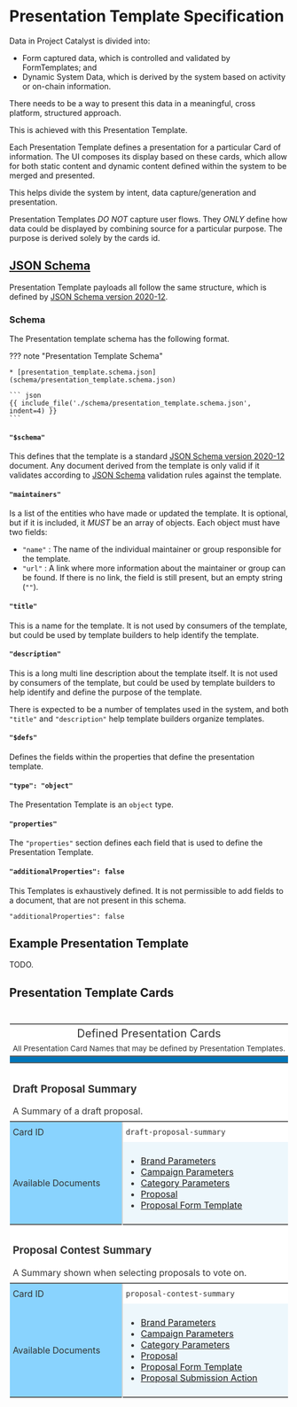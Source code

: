 # Presentation Template Specification

Data in Project Catalyst is divided into:

* Form captured data, which is controlled and validated by FormTemplates; and
* Dynamic System Data, which is derived by the system based on activity or on-chain information.

There needs to be a way to present this data in a meaningful, cross platform, structured approach.

This is achieved with this Presentation Template.

Each Presentation Template defines a presentation for a particular Card of information.
The UI composes its display based on these cards, which allow for both static content
and dynamic content defined within the system to be merged and presented.

This helps divide the system by intent, data capture/generation and presentation.

Presentation Templates *DO NOT* capture user flows.
They *ONLY* define how data could be displayed by combining source for a particular purpose.
The purpose is derived solely by the cards id.

## [JSON Schema][JSON Schema-2020-12]

Presentation Template payloads all follow the same structure, which is defined by [JSON Schema version 2020-12][JSON Schema-2020-12].

### Schema

The Presentation template schema has the following format.

<!-- markdownlint-disable max-one-sentence-per-line -->
??? note "Presentation Template Schema"

    * [presentation_template.schema.json](schema/presentation_template.schema.json)

    ``` json
    {{ include_file('./schema/presentation_template.schema.json', indent=4) }}
    ```
<!-- markdownlint-enable max-one-sentence-per-line -->

#### `"$schema"`

This defines that the template is a standard [JSON Schema version 2020-12][JSON Schema-2020-12] document.
Any document derived from the template is only valid if it validates
according to [JSON Schema][JSON Schema-2020-12] validation rules against the template.

#### `"maintainers"`

Is a list of the entities who have made or updated the template.
It is optional, but if it is included, it *MUST* be an array of objects.
Each object must have two fields:

* `"name"` : The name of the individual maintainer or group responsible for the template.
* `"url"` : A link where more information about the maintainer or group can be found.
    If there is no link, the field is still present, but an empty string (`""`).

#### `"title"`

This is a name for the template.
It is not used by consumers of the template, but could be used by
template builders to help identify the template.

#### `"description"`

This is a long multi line description about the template itself.
It is not used by consumers of the template, but could be used by
template builders to help identify and define the purpose of the template.

There is expected to be a number of templates used in the system, and both
`"title"` and `"description"` help template builders organize templates.

#### `"$defs"`

Defines the fields within the properties that define the presentation template.

#### `"type": "object"`

The Presentation Template is an `object` type.

#### `"properties"`

The `"properties"` section defines each field that is used to define the Presentation Template.

#### `"additionalProperties": false`

This Templates is exhaustively defined.
It is not permissible to add fields to a document,
that are not present in this schema.

`"additionalProperties": false`

## Example Presentation Template

TODO.


## Presentation Template Cards

<!---HTML START-->
<!-- markdownlint-disable -->
<div id="cards_Unnamed" style="padding-left:0px;padding-right:0px;padding-top:10px;padding-bottom:10px;overflow-x:auto;overflow-y:auto;width:auto;height:auto;">
<style>
#cards_Unnamed table {
          font-family: -apple-system, BlinkMacSystemFont, 'Segoe UI', Roboto, Oxygen, Ubuntu, Cantarell, 'Helvetica Neue', 'Fira Sans', 'Droid Sans', Arial, sans-serif;
          -webkit-font-smoothing: antialiased;
          -moz-osx-font-smoothing: grayscale;
        }

#cards_Unnamed thead, tbody, tfoot, tr, td, th { border-style: none; }
 tr { background-color: transparent; }
#cards_Unnamed p { margin: 0; padding: 0; }
 #cards_Unnamed .gt_table { display: table; border-collapse: collapse; line-height: normal; margin-left: auto; margin-right: auto; color: #333333; font-size: 16px; font-weight: normal; font-style: normal; background-color: #FFFFFF; width: auto; border-top-style: solid; border-top-width: 2px; border-top-color: #5F5F5F; border-right-style: none; border-right-width: 2px; border-right-color: #D3D3D3; border-bottom-style: solid; border-bottom-width: 2px; border-bottom-color: #5F5F5F; border-left-style: none; border-left-width: 2px; border-left-color: #D3D3D3; }
 #cards_Unnamed .gt_caption { padding-top: 4px; padding-bottom: 4px; }
 #cards_Unnamed .gt_title { color: #333333; font-size: 125%; font-weight: initial; padding-top: 4px; padding-bottom: 4px; padding-left: 5px; padding-right: 5px; border-bottom-color: #FFFFFF; border-bottom-width: 0; }
 #cards_Unnamed .gt_subtitle { color: #333333; font-size: 85%; font-weight: initial; padding-top: 3px; padding-bottom: 5px; padding-left: 5px; padding-right: 5px; border-top-color: #FFFFFF; border-top-width: 0; }
 #cards_Unnamed .gt_heading { background-color: #FFFFFF; text-align: center; border-bottom-color: #FFFFFF; border-left-style: none; border-left-width: 1px; border-left-color: #D3D3D3; border-right-style: none; border-right-width: 1px; border-right-color: #D3D3D3; }
 #cards_Unnamed .gt_bottom_border { border-bottom-style: solid; border-bottom-width: 2px; border-bottom-color: #5F5F5F; }
 #cards_Unnamed .gt_col_headings { border-top-style: solid; border-top-width: 2px; border-top-color: #5F5F5F; border-bottom-style: solid; border-bottom-width: 2px; border-bottom-color: #5F5F5F; border-left-style: none; border-left-width: 1px; border-left-color: #D3D3D3; border-right-style: none; border-right-width: 1px; border-right-color: #D3D3D3; }
 #cards_Unnamed .gt_col_heading { color: #FFFFFF; background-color: #0076BA; font-size: 100%; font-weight: normal; text-transform: inherit; border-left-style: none; border-left-width: 1px; border-left-color: #D3D3D3; border-right-style: none; border-right-width: 1px; border-right-color: #D3D3D3; vertical-align: bottom; padding-top: 5px; padding-bottom: 5px; padding-left: 5px; padding-right: 5px; overflow-x: hidden; }
 #cards_Unnamed .gt_column_spanner_outer { color: #FFFFFF; background-color: #0076BA; font-size: 100%; font-weight: normal; text-transform: inherit; padding-top: 0; padding-bottom: 0; padding-left: 4px; padding-right: 4px; }
 #cards_Unnamed .gt_column_spanner_outer:first-child { padding-left: 0; }
 #cards_Unnamed .gt_column_spanner_outer:last-child { padding-right: 0; }
 #cards_Unnamed .gt_column_spanner { border-bottom-style: solid; border-bottom-width: 2px; border-bottom-color: #5F5F5F; vertical-align: bottom; padding-top: 5px; padding-bottom: 5px; overflow-x: hidden; display: inline-block; width: 100%; }
 #cards_Unnamed .gt_spanner_row { border-bottom-style: hidden; }
 #cards_Unnamed .gt_group_heading { padding-top: 8px; padding-bottom: 8px; padding-left: 5px; padding-right: 5px; color: #333333; background-color: #FFFFFF; font-size: 100%; font-weight: initial; text-transform: inherit; border-top-style: solid; border-top-width: 2px; border-top-color: #5F5F5F; border-bottom-style: solid; border-bottom-width: 2px; border-bottom-color: #5F5F5F; border-left-style: none; border-left-width: 1px; border-left-color: #D3D3D3; border-right-style: none; border-right-width: 1px; border-right-color: #D3D3D3; vertical-align: middle; text-align: left; }
 #cards_Unnamed .gt_empty_group_heading { padding: 0.5px; color: #333333; background-color: #FFFFFF; font-size: 100%; font-weight: initial; border-top-style: solid; border-top-width: 2px; border-top-color: #5F5F5F; border-bottom-style: solid; border-bottom-width: 2px; border-bottom-color: #5F5F5F; vertical-align: middle; }
 #cards_Unnamed .gt_from_md> :first-child { margin-top: 0; }
 #cards_Unnamed .gt_from_md> :last-child { margin-bottom: 0; }
 #cards_Unnamed .gt_row { padding-top: 8px; padding-bottom: 8px; padding-left: 5px; padding-right: 5px; margin: 10px; border-top-style: none; border-top-width: 1px; border-top-color: #D5D5D5; border-left-style: none; border-left-width: 1px; border-left-color: #D5D5D5; border-right-style: none; border-right-width: 1px; border-right-color: #D5D5D5; vertical-align: middle; overflow-x: hidden; }
 #cards_Unnamed .gt_stub { color: #333333; background-color: #89D3FE; font-size: 100%; font-weight: initial; text-transform: inherit; border-right-style: solid; border-right-width: 2px; border-right-color: #D5D5D5; padding-left: 5px; padding-right: 5px; }
 #cards_Unnamed .gt_stub_row_group { color: #333333; background-color: #FFFFFF; font-size: 100%; font-weight: initial; text-transform: inherit; border-right-style: solid; border-right-width: 2px; border-right-color: #D3D3D3; padding-left: 5px; padding-right: 5px; vertical-align: top; }
 #cards_Unnamed .gt_row_group_first td { border-top-width: 2px; }
 #cards_Unnamed .gt_row_group_first th { border-top-width: 2px; }
 #cards_Unnamed .gt_striped { background-color: #EDF7FC; }
 #cards_Unnamed .gt_table_body { border-top-style: solid; border-top-width: 2px; border-top-color: #5F5F5F; border-bottom-style: solid; border-bottom-width: 2px; border-bottom-color: #5F5F5F; }
 #cards_Unnamed .gt_sourcenotes { color: #333333; background-color: #FFFFFF; border-bottom-style: none; border-bottom-width: 2px; border-bottom-color: #D3D3D3; border-left-style: none; border-left-width: 2px; border-left-color: #D3D3D3; border-right-style: none; border-right-width: 2px; border-right-color: #D3D3D3; }
 #cards_Unnamed .gt_sourcenote { font-size: 90%; padding-top: 4px; padding-bottom: 4px; padding-left: 5px; padding-right: 5px; text-align: left; }
 #cards_Unnamed .gt_left { text-align: left; }
 #cards_Unnamed .gt_center { text-align: center; }
 #cards_Unnamed .gt_right { text-align: right; font-variant-numeric: tabular-nums; }
 #cards_Unnamed .gt_font_normal { font-weight: normal; }
 #cards_Unnamed .gt_font_bold { font-weight: bold; }
 #cards_Unnamed .gt_font_italic { font-style: italic; }
 #cards_Unnamed .gt_super { font-size: 65%; }
 #cards_Unnamed .gt_footnote_marks { font-size: 75%; vertical-align: 0.4em; position: initial; }
 #cards_Unnamed .gt_asterisk { font-size: 100%; vertical-align: 0; }

</style>
<table class="gt_table" data-quarto-disable-processing="false" data-quarto-bootstrap="false">
<thead>

  <tr class="gt_heading">
    <td colspan="2" class="gt_heading gt_title gt_font_normal">Defined Presentation Cards</td>
  </tr>
  <tr class="gt_heading">
    <td colspan="2" class="gt_heading gt_subtitle gt_font_normal gt_bottom_border">

All Presentation Card Names that may be defined by Presentation Templates.

</td>
  </tr>
<tr class="gt_col_headings">
  <th class="gt_col_heading gt_columns_bottom_border gt_left" rowspan="1" colspan="1" scope="col" id=""></th>
  <th class="gt_col_heading gt_columns_bottom_border gt_left" rowspan="1" colspan="1" scope="col" id="cards_Unnamed-Value"></th>
</tr>
</thead>
<tbody class="gt_table_body">
  <tr class="gt_group_heading_row">
    <th class="gt_group_heading" colspan="2"><h3>Draft Proposal Summary</h3>
<p>A Summary of a draft proposal.</th>
  </tr>
  <tr>
    <th class="gt_row gt_left gt_stub">Card ID</th>
    <td class="gt_row gt_left"><code>draft-proposal-summary</code></td>
  </tr>
  <tr>
    <th class="gt_row gt_left gt_stub">Available Documents</th>
    <td class="gt_row gt_left gt_striped"><ul>
<li><a href="../docs/brand_parameters/">Brand Parameters</a></li>
<li><a href="../docs/campaign_parameters/">Campaign Parameters</a></li>
<li><a href="../docs/category_parameters/">Category Parameters</a></li>
<li><a href="../docs/proposal/">Proposal</a></li>
<li><a href="../docs/proposal_form_template/">Proposal Form Template</a></li>
</ul>
</td>
  </tr>
  <tr class="gt_group_heading_row">
    <th class="gt_group_heading" colspan="2"><h3>Proposal Contest Summary</h3>
<p>A Summary shown when selecting proposals to vote on.</th>
  </tr>
  <tr>
    <th class="gt_row gt_left gt_stub">Card ID</th>
    <td class="gt_row gt_left"><code>proposal-contest-summary</code></td>
  </tr>
  <tr>
    <th class="gt_row gt_left gt_stub">Available Documents</th>
    <td class="gt_row gt_left gt_striped"><ul>
<li><a href="../docs/brand_parameters/">Brand Parameters</a></li>
<li><a href="../docs/campaign_parameters/">Campaign Parameters</a></li>
<li><a href="../docs/category_parameters/">Category Parameters</a></li>
<li><a href="../docs/proposal/">Proposal</a></li>
<li><a href="../docs/proposal_form_template/">Proposal Form Template</a></li>
<li><a href="../docs/proposal_submission_action/">Proposal Submission Action</a></li>
</ul>
</td>
  </tr>
</tbody>


</table>

</div>


<!-- markdownlint-enable -->
<!---HTML END-->

[JSON Schema-2020-12]: https://json-schema.org/draft/2020-12
